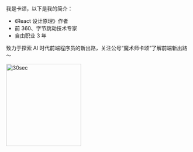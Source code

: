我是卡颂，以下是我的简介：

- 《React 设计原理》作者
- 前 360、字节跳动技术专家
- 自由职业 3 年

致力于探索 AI 时代前端程序员的新出路，关注公号“魔术师卡颂”了解前端新出路～

<img style="width: 205px;height:225px;" :src="$withBase('/img/gzh.png')" alt="30sec">
